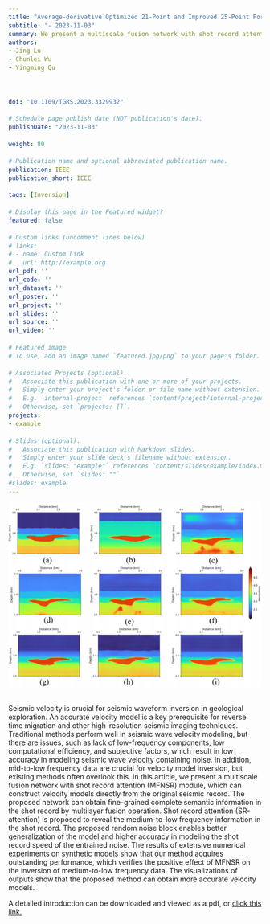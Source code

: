 ```yaml
---
title: "Average-derivative Optimized 21-Point and Improved 25-Point Forward Modeling and Full Waveform Inversion in Frequency Domain"
subtitle: "- 2023-11-03"
summary: We present a multiscale fusion network with shot record attention (MFNSR) module, which can construct velocity models directly from the original seismic record. The proposed network can obtain fine-grained complete semantic information in the shot record by multilayer fusion operation. 
authors:
- Jing Lu
- Chunlei Wu
- Yingming Qu



doi: "10.1109/TGRS.2023.3329932"

# Schedule page publish date (NOT publication's date).
publishDate: "2023-11-03"

weight: 80

# Publication name and optional abbreviated publication name.
publication: IEEE
publication_short: IEEE 

tags: [Inversion]

# Display this page in the Featured widget?
featured: false

# Custom links (uncomment lines below)
# links:
# - name: Custom Link
#   url: http://example.org
url_pdf: ''
url_code: ''
url_dataset: ''
url_poster: ''
url_project: ''
url_slides: ''
url_source: ''
url_video: ''

# Featured image
# To use, add an image named `featured.jpg/png` to your page's folder. 

# Associated Projects (optional).
#   Associate this publication with one or more of your projects.
#   Simply enter your project's folder or file name without extension.
#   E.g. `internal-project` references `content/project/internal-project/index.md`.
#   Otherwise, set `projects: []`.
projects:
- example

# Slides (optional).
#   Associate this publication with Markdown slides.
#   Simply enter your slide deck's filename without extension.
#   E.g. `slides: "example"` references `content/slides/example/index.md`.
#   Otherwise, set `slides: ""`.
#slides: example
---
```


<div style="text-align: center;">
  <img src="./AI for seismic velocity building.assets/image.png" alt="Image Alt Text" style="max-width: 100%; height: auto;">
</div>
<br />

Seismic velocity is crucial for seismic waveform inversion in geological exploration. An accurate velocity model is a key prerequisite for reverse time migration and other high-resolution seismic imaging techniques. Traditional methods perform well in seismic wave velocity modeling, but there are issues, such as lack of low-frequency components, low computational efficiency, and subjective factors, which result in low accuracy in modeling seismic wave velocity containing noise. In addition, mid-to-low frequency data are crucial for velocity model inversion, but existing methods often overlook this. In this article, we present a multiscale fusion network with shot record attention (MFNSR) module, which can construct velocity models directly from the original seismic record. The proposed network can obtain fine-grained complete semantic information in the shot record by multilayer fusion operation. Shot record attention (SR-attention) is proposed to reveal the medium-to-low frequency information in the shot record. The proposed random noise block enables better generalization of the model and higher accuracy in modeling the shot record speed of the entrained noise. The results of extensive numerical experiments on synthetic models show that our method acquires outstanding performance, which verifies the positive effect of MFNSR on the inversion of medium-to-low frequency data. The visualizations of outputs show that the proposed method can obtain more accurate velocity models.


A detailed introduction can be downloaded and viewed as a pdf, or [click this link.](https://ieeexplore.ieee.org/document/10308616)
